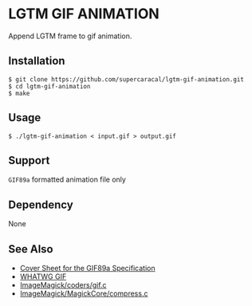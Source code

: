 # LGTM GIF ANIMATION

Append LGTM frame to gif animation.

## Installation

```
$ git clone https://github.com/supercaracal/lgtm-gif-animation.git
$ cd lgtm-gif-animation
$ make
```

## Usage

```
$ ./lgtm-gif-animation < input.gif > output.gif
```

## Support

`GIF89a` formatted animation file only

## Dependency

None

## See Also

* [Cover Sheet for the GIF89a Specification](https://www.w3.org/Graphics/GIF/spec-gif89a.txt)
* [WHATWG GIF](https://wiki.whatwg.org/wiki/GIF)
* [ImageMagick/coders/gif.c](https://github.com/ImageMagick/ImageMagick/blob/master/coders/gif.c)
* [ImageMagick/MagickCore/compress.c](https://github.com/ImageMagick/ImageMagick/blob/master/MagickCore/compress.c)
